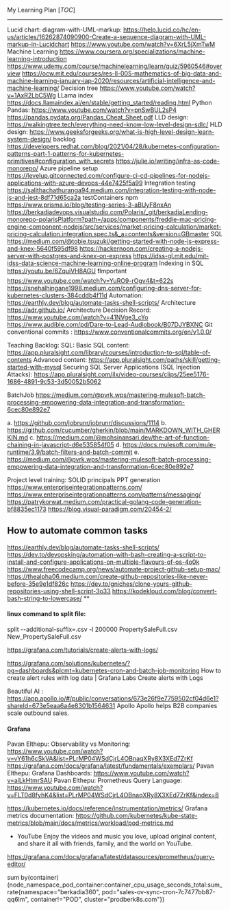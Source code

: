My Learning Plan 
[_TOC_]

----------------------
Lucid chart:
diagram-with-UML-markup: https://help.lucid.co/hc/en-us/articles/16262874090900-Create-a-sequence-diagram-with-UML-markup-in-Lucidchart 
https://www.youtube.com/watch?v=6XrL5jXmTwM
Machine Learning 
https://www.coursera.org/specializations/machine-learning-introduction
https://www.udemy.com/course/machinelearning/learn/quiz/5960546#overview
https://ocw.mit.edu/courses/res-ll-005-mathematics-of-big-data-and-machine-learning-january-iap-2020/resources/artificial-intelligence-and-machine-learning/
Decision tree
https://www.youtube.com/watch?v=1AxR2LbC5Wg
LLama index
https://docs.llamaindex.ai/en/stable/getting_started/reading.html
Python Pandas:
https://www.youtube.com/watch?v=pnSwBUL2sP4
https://pandas.pydata.org/Pandas_Cheat_Sheet.pdf
LLD design:
https://walkingtree.tech/everything-need-know-low-level-design-sdlc/
HLD design:
https://www.geeksforgeeks.org/what-is-high-level-design-learn-system-design/
backlog
https://developers.redhat.com/blog/2021/04/28/kubernetes-configuration-patterns-part-1-patterns-for-kubernetes-primitives#configuration_with_secrets
https://julie.io/writing/infra-as-code-monorepo/
Azure pipeline setup
https://levelup.gitconnected.com/configure-ci-cd-pipelines-for-nodejs-applications-with-azure-devops-44e7425f5a99
Integration testing
https://salithachathuranga94.medium.com/integration-testing-with-node-js-and-jest-8df71d65ca2a
testContainers npm
https://www.prisma.io/blog/testing-series-3-aBUyF8nxAn
https://berkadiadevops.visualstudio.com/Polaris/_git/berkadiaLending-monorepo-polarisPlatform?path=/apps/components/freddie-mac-pricing-engine-component-nodejs/src/services/market-pricing-calculation/market-pricing-calculation.integration.spec.ts&_a=contents&version=GBmaster
SQL
https://medium.com/@tobie.tsuzuki/getting-started-with-node-js-express-and-knex-5640f595df98
https://hackernoon.com/creating-a-nodejs-server-with-postgres-and-knex-on-express
https://idss-gl.mit.edu/mit-idss-data-science-machine-learning-online-program
Indexing in SQL 
https://youtu.be/6ZquiVH8AGU ❗Important
https://www.youtube.com/watch?v=YuRO9-rOgv4&t=622s
https://snehalhingane1998.medium.com/configuring-dns-server-for-kubernetes-clusters-384cddb4f11d
Automation:
https://earthly.dev/blog/automate-tasks-shell-scripts/
Architecture
https://adr.github.io/
Architecture Decision Record: https://www.youtube.com/watch?v=41NVge3_cYo
https://www.audible.com/pd/Dare-to-Lead-Audiobook/B07DJYBXNC
Git 
conventional commits : https://www.conventionalcommits.org/en/v1.0.0/

Teaching Backlog:
SQL:
Basic SQL content: https://app.pluralsight.com/library/courses/introduction-to-sql/table-of-contents
Advanced content: https://app.pluralsight.com/paths/skill/getting-started-with-mysql
Securing SQL Server Applications (SQL Injection Attacks): https://app.pluralsight.com/ilx/video-courses/clips/25ee5176-1686-4891-9c53-3d50052b5062
 
BatchJob
https://medium.com/@pvrk.wps/mastering-mulesoft-batch-processing-empowering-data-integration-and-transformation-6cec80e892e7


a. https://github.com/jobrunr/jobrunr/discussions/1114
b. https://github.com/cucumber/gherkin/blob/main/MARKDOWN_WITH_GHERKIN.md
c. https://medium.com/@mohsinansari.dev/the-art-of-function-chaining-in-javascript-d6e535854f05
d. https://docs.mulesoft.com/mule-runtime/3.9/batch-filters-and-batch-commit
e. https://medium.com/@pvrk.wps/mastering-mulesoft-batch-processing-empowering-data-integration-and-transformation-6cec80e892e7

Project level training:
SOLID principals
PPT generation
https://www.enterpriseintegrationpatterns.com/
https://www.enterpriseintegrationpatterns.com/patterns/messaging/
https://patrykorwat.medium.com/practical-golang-code-generation-bf8835ec1173
https://blog.visual-paradigm.com/20454-2/

## How to automate common tasks

https://earthly.dev/blog/automate-tasks-shell-scripts/
https://dev.to/devopsking/automation-with-bash-creating-a-script-to-install-and-configure-applications-on-multiple-flavours-of-os-4o0k
https://www.freecodecamp.org/news/automate-project-github-setup-mac/
https://thealpha06.medium.com/create-github-repositories-like-never-before-35e9e1df826c
https://dev.to/gniches/clone-yours-github-repositories-using-shell-script-3o33
https://kodekloud.com/blog/convert-bash-string-to-lowercase/ **

#### linux command to split file:
split --additional-suffix=.csv -l 200000 PropertySaleFull.csv New_PropertySaleFull.csv

https://grafana.com/tutorials/create-alerts-with-logs/
 
https://grafana.com/solutions/kubernetes/?pg=dashboards&plcmt=kubernetes-cron-and-batch-job-monitoring
How to create alert rules with log data | Grafana Labs
Create alerts with Logs
 
Beautiful AI : https://app.apollo.io/#/public/conversations/673e26f9e7759502cf04d6e1?shareId=673e5eaa6a4e8301b1564631
Apollo
Apollo helps B2B companies scale outbound sales.


 #### Grafana 
Pavan Elthepu: Observability vs Monitoring: https://www.youtube.com/watch?v=vY61h6cSkVA&list=PLrMP04WSdCjrL4OBnaqXRy8X3XEd7ZrKf
https://grafana.com/docs/grafana/latest/fundamentals/exemplars/
Pavan Elthepu: Grafana Dashboards: https://www.youtube.com/watch?v=aiLkHtmrSAU
Pavan Elthepu: Prometheus Query Language: https://www.youtube.com/watch?v=FLT0d8fyhK4&list=PLrMP04WSdCjrL4OBnaqXRy8X3XEd7ZrKf&index=8
 
https://kubernetes.io/docs/reference/instrumentation/metrics/
Grafana metrics documentation: https://github.com/kubernetes/kube-state-metrics/blob/main/docs/metrics/workload/pod-metrics.md
 - YouTube
Enjoy the videos and music you love, upload original content, and share it all with friends, family, and the world on YouTube.
 
https://grafana.com/docs/grafana/latest/datasources/prometheus/query-editor/

sum by(container) (node_namespace_pod_container:container_cpu_usage_seconds_total:sum_rate{namespace="berkadia360", pod="sales-ov-sync-cron-7c7477bb87-qq6lm", container!="POD", cluster="prodberk8s.com"})
